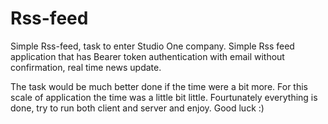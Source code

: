 # Rss-feed
Simple Rss-feed, task to enter Studio One company.
Simple Rss feed application that has Bearer token authentication with email without confirmation, real time news update.

The task would be much better done if the time were a bit more. For this scale of application the time was a little bit little.
Fourtunately everything is done, try to run both client and server and enjoy. Good luck :)
